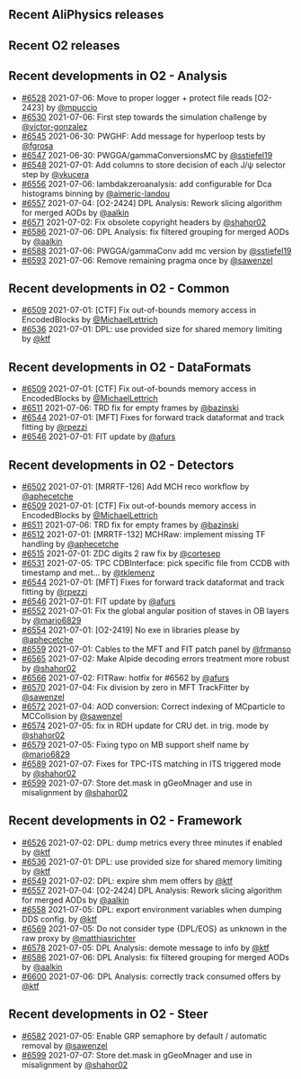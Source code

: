 ## Recent AliPhysics releases
## Recent O2 releases
## Recent developments in O2 - Analysis
- [\#6528](https://github.com/AliceO2Group/AliceO2/pull/6528) 2021-07-06: Move to proper logger + protect file reads [O2-2423] by [@mpuccio](https://github.com/mpuccio)
- [\#6530](https://github.com/AliceO2Group/AliceO2/pull/6530) 2021-07-06: First step towards the simulation challenge by [@victor-gonzalez](https://github.com/victor-gonzalez)
- [\#6545](https://github.com/AliceO2Group/AliceO2/pull/6545) 2021-06-30: PWGHF: Add message for hyperloop tests by [@fgrosa](https://github.com/fgrosa)
- [\#6547](https://github.com/AliceO2Group/AliceO2/pull/6547) 2021-06-30: PWGGA/gammaConversionsMC by [@sstiefel19](https://github.com/sstiefel19)
- [\#6548](https://github.com/AliceO2Group/AliceO2/pull/6548) 2021-07-01: Add columns to store decision of each J/ψ selector step by [@vkucera](https://github.com/vkucera)
- [\#6556](https://github.com/AliceO2Group/AliceO2/pull/6556) 2021-07-06: lambdakzeroanalysis: add configurable for Dca histograms binning by [@aimeric-landou](https://github.com/aimeric-landou)
- [\#6557](https://github.com/AliceO2Group/AliceO2/pull/6557) 2021-07-04: [O2-2424] DPL Analysis: Rework slicing algorithm for merged AODs by [@aalkin](https://github.com/aalkin)
- [\#6571](https://github.com/AliceO2Group/AliceO2/pull/6571) 2021-07-02: Fix obsolete copyright headers by [@shahor02](https://github.com/shahor02)
- [\#6586](https://github.com/AliceO2Group/AliceO2/pull/6586) 2021-07-06: DPL Analysis: fix filtered grouping for merged AODs by [@aalkin](https://github.com/aalkin)
- [\#6588](https://github.com/AliceO2Group/AliceO2/pull/6588) 2021-07-06: PWGGA/gammaConv add mc version by [@sstiefel19](https://github.com/sstiefel19)
- [\#6593](https://github.com/AliceO2Group/AliceO2/pull/6593) 2021-07-06: Remove remaining pragma once by [@sawenzel](https://github.com/sawenzel)
## Recent developments in O2 - Common
- [\#6509](https://github.com/AliceO2Group/AliceO2/pull/6509) 2021-07-01: [CTF] Fix out-of-bounds memory access in EncodedBlocks by [@MichaelLettrich](https://github.com/MichaelLettrich)
- [\#6536](https://github.com/AliceO2Group/AliceO2/pull/6536) 2021-07-01: DPL: use provided size for shared memory limiting by [@ktf](https://github.com/ktf)
## Recent developments in O2 - DataFormats
- [\#6509](https://github.com/AliceO2Group/AliceO2/pull/6509) 2021-07-01: [CTF] Fix out-of-bounds memory access in EncodedBlocks by [@MichaelLettrich](https://github.com/MichaelLettrich)
- [\#6511](https://github.com/AliceO2Group/AliceO2/pull/6511) 2021-07-06: TRD fix for empty frames by [@bazinski](https://github.com/bazinski)
- [\#6544](https://github.com/AliceO2Group/AliceO2/pull/6544) 2021-07-01: [MFT] Fixes for forward track dataformat and track fitting  by [@rpezzi](https://github.com/rpezzi)
- [\#6546](https://github.com/AliceO2Group/AliceO2/pull/6546) 2021-07-01: FIT update by [@afurs](https://github.com/afurs)
## Recent developments in O2 - Detectors
- [\#6502](https://github.com/AliceO2Group/AliceO2/pull/6502) 2021-07-01: [MRRTF-126] Add MCH reco workflow by [@aphecetche](https://github.com/aphecetche)
- [\#6509](https://github.com/AliceO2Group/AliceO2/pull/6509) 2021-07-01: [CTF] Fix out-of-bounds memory access in EncodedBlocks by [@MichaelLettrich](https://github.com/MichaelLettrich)
- [\#6511](https://github.com/AliceO2Group/AliceO2/pull/6511) 2021-07-06: TRD fix for empty frames by [@bazinski](https://github.com/bazinski)
- [\#6512](https://github.com/AliceO2Group/AliceO2/pull/6512) 2021-07-01: [MRRTF-132] MCHRaw: implement missing TF handling by [@aphecetche](https://github.com/aphecetche)
- [\#6515](https://github.com/AliceO2Group/AliceO2/pull/6515) 2021-07-01: ZDC digits 2 raw fix by [@cortesep](https://github.com/cortesep)
- [\#6531](https://github.com/AliceO2Group/AliceO2/pull/6531) 2021-07-05: TPC CDBInterface: pick specific file from CCDB with timestamp and met… by [@tklemenz](https://github.com/tklemenz)
- [\#6544](https://github.com/AliceO2Group/AliceO2/pull/6544) 2021-07-01: [MFT] Fixes for forward track dataformat and track fitting  by [@rpezzi](https://github.com/rpezzi)
- [\#6546](https://github.com/AliceO2Group/AliceO2/pull/6546) 2021-07-01: FIT update by [@afurs](https://github.com/afurs)
- [\#6552](https://github.com/AliceO2Group/AliceO2/pull/6552) 2021-07-01: Fix the global angular position of staves in OB layers by [@mario6829](https://github.com/mario6829)
- [\#6554](https://github.com/AliceO2Group/AliceO2/pull/6554) 2021-07-01: [O2-2419] No exe in libraries please by [@aphecetche](https://github.com/aphecetche)
- [\#6559](https://github.com/AliceO2Group/AliceO2/pull/6559) 2021-07-01: Cables to the MFT and FIT patch panel by [@frmanso](https://github.com/frmanso)
- [\#6565](https://github.com/AliceO2Group/AliceO2/pull/6565) 2021-07-02: Make Alpide decoding errors treatment more robust by [@shahor02](https://github.com/shahor02)
- [\#6566](https://github.com/AliceO2Group/AliceO2/pull/6566) 2021-07-02: FITRaw: hotfix for #6562 by [@afurs](https://github.com/afurs)
- [\#6570](https://github.com/AliceO2Group/AliceO2/pull/6570) 2021-07-04: Fix division by zero in MFT TrackFitter by [@sawenzel](https://github.com/sawenzel)
- [\#6572](https://github.com/AliceO2Group/AliceO2/pull/6572) 2021-07-04: AOD conversion: Correct indexing of MCparticle to MCCollision by [@sawenzel](https://github.com/sawenzel)
- [\#6574](https://github.com/AliceO2Group/AliceO2/pull/6574) 2021-07-05: fix in RDH update for CRU det. in trig. mode by [@shahor02](https://github.com/shahor02)
- [\#6579](https://github.com/AliceO2Group/AliceO2/pull/6579) 2021-07-05: Fixing typo on MB support shelf name by [@mario6829](https://github.com/mario6829)
- [\#6589](https://github.com/AliceO2Group/AliceO2/pull/6589) 2021-07-07: Fixes for TPC-ITS matching in ITS triggered mode by [@shahor02](https://github.com/shahor02)
- [\#6599](https://github.com/AliceO2Group/AliceO2/pull/6599) 2021-07-07: Store det.mask in gGeoMnager and use in misalignment by [@shahor02](https://github.com/shahor02)
## Recent developments in O2 - Framework
- [\#6526](https://github.com/AliceO2Group/AliceO2/pull/6526) 2021-07-02: DPL: dump metrics every three minutes if enabled by [@ktf](https://github.com/ktf)
- [\#6536](https://github.com/AliceO2Group/AliceO2/pull/6536) 2021-07-01: DPL: use provided size for shared memory limiting by [@ktf](https://github.com/ktf)
- [\#6549](https://github.com/AliceO2Group/AliceO2/pull/6549) 2021-07-02: DPL: expire shm mem offers by [@ktf](https://github.com/ktf)
- [\#6557](https://github.com/AliceO2Group/AliceO2/pull/6557) 2021-07-04: [O2-2424] DPL Analysis: Rework slicing algorithm for merged AODs by [@aalkin](https://github.com/aalkin)
- [\#6558](https://github.com/AliceO2Group/AliceO2/pull/6558) 2021-07-05: DPL: export environment variables when dumping DDS config. by [@ktf](https://github.com/ktf)
- [\#6569](https://github.com/AliceO2Group/AliceO2/pull/6569) 2021-07-05: Do not consider type {DPL/EOS} as unknown in the raw proxy by [@matthiasrichter](https://github.com/matthiasrichter)
- [\#6578](https://github.com/AliceO2Group/AliceO2/pull/6578) 2021-07-05: DPL Analysis: demote message to info by [@ktf](https://github.com/ktf)
- [\#6586](https://github.com/AliceO2Group/AliceO2/pull/6586) 2021-07-06: DPL Analysis: fix filtered grouping for merged AODs by [@aalkin](https://github.com/aalkin)
- [\#6600](https://github.com/AliceO2Group/AliceO2/pull/6600) 2021-07-06: DPL Analysis: correctly track consumed offers by [@ktf](https://github.com/ktf)
## Recent developments in O2 - Steer
- [\#6582](https://github.com/AliceO2Group/AliceO2/pull/6582) 2021-07-05: Enable GRP semaphore by default / automatic removal by [@sawenzel](https://github.com/sawenzel)
- [\#6599](https://github.com/AliceO2Group/AliceO2/pull/6599) 2021-07-07: Store det.mask in gGeoMnager and use in misalignment by [@shahor02](https://github.com/shahor02)

